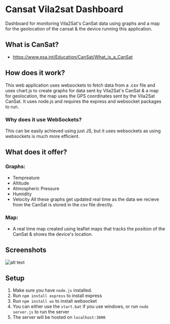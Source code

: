 # Cansat Vila2sat Dashboard
Dashboard for monitoring Vila2Sat's CanSat data using graphs and a map for the geolocation of the cansat & the device running this application.

## What is CanSat?

- https://www.esa.int/Education/CanSat/What_is_a_CanSat

## How does it work?
This web application uses websockets to fetch data from a .csv file and uses chart.js to create graphs for data sent by Vila2Sat's CanSat & a map for geolocation, the map uses the GPS coordinates sent by the Vila2Sat CanSat. It uses node.js and requires the express and websocket packages to run.

### Why does it use WebSockets?
This can be easily achieved using just JS, but it uses websockets as using websockets is much more efficient.

## What does it offer?
### Graphs: 
- Tempreature
- Altitude
- Atmospheric Pressure
- Humidity
- Velocity
All these graphs get updated real time as the data we recieve from the CanSat is stored in the csv file directly.

### Map:
- A real time map created using leaflet maps that tracks the position of the CanSat & shows the device's location.

## Screenshots
![alt text](https://cdn.discordapp.com/attachments/937704145828331521/1198773138394202242/image.png)

## Setup

1. Make sure you have `node.js` installed. 
2. Run `npm install express` to install express
3. Run `npm install ws` to install websocket
4. You can either use the `start.bat` if you use windows, or run `node server.js` to run the server
5. The server will be hosted on `localhost:3000`
